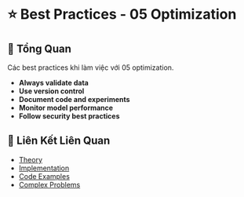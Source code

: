 # ⭐ Best Practices - 05 Optimization

## 🎯 Tổng Quan

Các best practices khi làm việc với 05 optimization.

- **Always validate data**
- **Use version control**
- **Document code and experiments**
- **Monitor model performance**
- **Follow security best practices**

## 🔗 Liên Kết Liên Quan

- [Theory](./THEORY_05_optimization.md)
- [Implementation](./IMPLEMENTATION_05_optimization.md)
- [Code Examples](./CODE_EXAMPLES_05_optimization.md)
- [Complex Problems](./COMPLEX_PROBLEMS.md)
